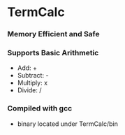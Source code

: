 # TermCalc

### Memory Efficient and Safe

### Supports Basic Arithmetic
- Add:		+
- Subtract:	-
- Multiply:	x
- Divide:	/

### Compiled with gcc
- binary located under TermCalc/bin
